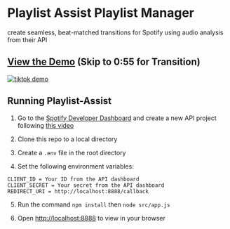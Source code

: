 # Playlist Assist Playlist Manager
create seamless, beat-matched transitions for Spotify using audio analysis from their API

## [View the Demo](https://youtube.com/shorts/At7JKpYVbnc?feature=share) (Skip to 0:55 for Transition)

[![tiktok demo](https://img.youtube.com/vi/At7JKpYVbnc/0.jpg)](https://www.youtube.com/watch?v=At7JKpYVbnc)

## Running Playlist-Assist

1. Go to the [Spotify Developer Dashboard](https://developer.spotify.com/dashboard) and create a new API project following [this video](https://youtu.be/NPW4K3aMjI8?si=9yfPyx4ov1nZ1r0U&t=191)

2. Clone this repo to a local directory

3. Create a ```.env``` file in the root directory

4. Set the following environment variables:

```
CLIENT_ID = Your ID from the API dashboard
CLIENT_SECRET = Your secret from the API dashboard
REDIRECT_URI = http://localhost:8888/callback
```

5. Run the command ```npm install``` then ```node src/app.js```

6. Open [http://localhost:8888](http://localhost:8888) to view in your browser
